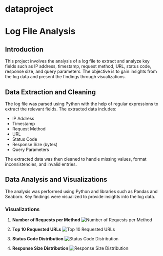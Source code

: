 # dataproject
# Log File Analysis
## Introduction
This project involves the analysis of a log file to extract and analyze key fields such as IP address, timestamp, request method, URL, status code, response size, and query parameters. The objective is to gain insights from the log data and present the findings through visualizations.

## Data Extraction and Cleaning
The log file was parsed using Python with the help of regular expressions to extract the relevant fields. The extracted data includes:
- IP Address
- Timestamp
- Request Method
- URL
- Status Code
- Response Size (bytes)
- Query Parameters

The extracted data was then cleaned to handle missing values, format inconsistencies, and invalid entries.

## Data Analysis and Visualizations
The analysis was performed using Python and libraries such as Pandas and Seaborn. Key findings were visualized to provide insights into the log data.

### Visualizations
1. **Number of Requests per Method**
   ![Number of Requests per Method](path/to/request_method.png)

2. **Top 10 Requested URLs**
   ![Top 10 Requested URLs](path/to/top_urls.png)

3. **Status Code Distribution**
   ![Status Code Distribution](path/to/status_code_distribution.png)

4. **Response Size Distribution**
   ![Response Size Distribution](path/to/response_size_distribution.png)
